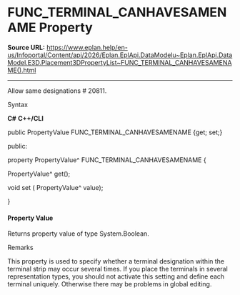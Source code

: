 # FUNC_TERMINAL_CANHAVESAMENAME Property

**Source URL:** https://www.eplan.help/en-us/Infoportal/Content/api/2026/Eplan.EplApi.DataModelu~Eplan.EplApi.DataModel.E3D.Placement3DPropertyList~FUNC_TERMINAL_CANHAVESAMENAME().html

---

Allow same designations # 20811.

Syntax

**C#**
**C++/CLI**


public PropertyValue FUNC_TERMINAL_CANHAVESAMENAME {get; set;}

public:

property PropertyValue^ FUNC_TERMINAL_CANHAVESAMENAME {

   PropertyValue^ get();

   void set (    PropertyValue^ value);

}


#### Property Value

Returns property value of type System.Boolean.

Remarks

This property is used to specify whether a terminal designation within the terminal strip may occur several times. If you place the terminals in several representation types, you should not activate this setting and define each terminal uniquely. Otherwise there may be problems in global editing.
